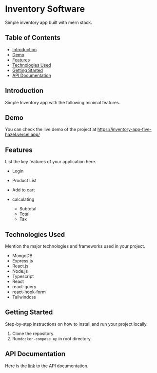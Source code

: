 
# Inventory Software

Simple inventory app built with mern stack.
## Table of Contents

- [Introduction](#introduction)
- [Demo](#demo)
- [Features](#features)
- [Technologies Used](#technologies-used)
- [Getting Started](#getting-started)
- [API Documentation](#api-documentation)

## Introduction

Simple Inventory app with the following minimal features.

## Demo
You can check the live demo of the project at https://inventory-app-five-hazel.vercel.app/

## Features

List the key features of your application here.


 - Login
 - Product List
 - Add to cart
 - calculating

	 - Subtotal
	 - Total
	 - Tax

## Technologies Used

Mention the major technologies and frameworks used in your project.

- MongoDB
- Express.js
- React.js
- Node.js
- Typescript
- React
- react-query
- react-hook-form
- Tailwindcss

## Getting Started
Step-by-step instructions on how to install and run your project locally.

1. Clone the repository.
2. Run`docker-compose up` in root directory.

## API Documentation

Here is the [link](https://documenter.getpostman.com/view/7196426/2s946mZ9Zy) to the API documentation.
